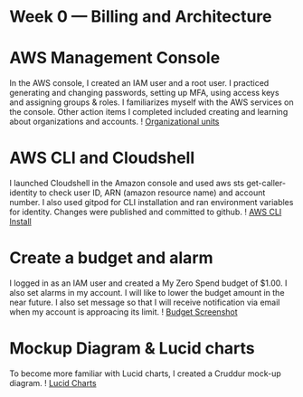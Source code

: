 # Week 0 — Billing and Architecture

# AWS Management Console
In the AWS console, I created an IAM user and a root user. I practiced generating and changing passwords, setting up MFA, using  access keys and assigning groups & roles. I familiarizes myself with the AWS services on the console. Other action items I completed included creating and learning about organizations and accounts.
! [Organizational units](assest/Week_OU%20screenshot.png)

# AWS CLI and Cloudshell
I launched Cloudshell in the Amazon console and used  aws sts get-caller-identity to check user ID, ARN (amazon resource name) and account number. I also used gitpod for CLI installation and ran environment variables for identity. Changes were published and committed to github. 
! [AWS CLI Install](assest/Week0_CLI.png)


# Create a budget and alarm
I logged in as an IAM user and created a My Zero Spend budget of $1.00. I also set alarms in my account.  I will like to lower the budget amount in the near future. I also set message so that I will receive notification via email when my account is approacing its limit. 
! [Budget Screenshot](assest/Week%200%20Budget.png)








# Mockup Diagram & Lucid charts
To become more familiar with Lucid charts, I created a Cruddur mock-up diagram. 
! [Lucid Charts]()
